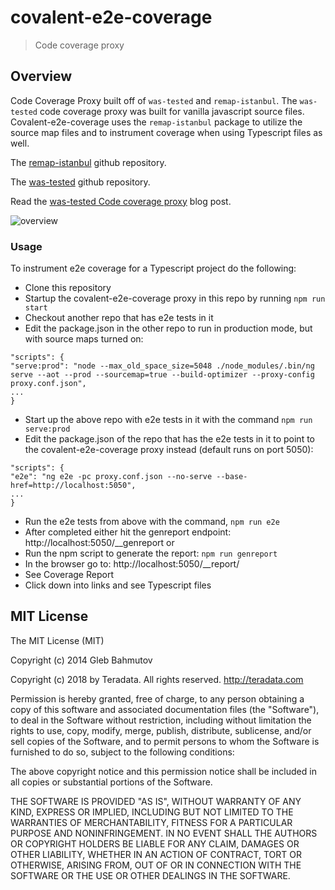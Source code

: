 # covalent-e2e-coverage

> Code coverage proxy


## Overview

Code Coverage Proxy built off of `was-tested` and `remap-istanbul`.  The `was-tested` code coverage proxy was built for vanilla javascript source files.  Covalent-e2e-coverage uses the `remap-istanbul` package to utilize the source map files and to instrument coverage when using Typescript files as well.

The [remap-istanbul](https://github.com/SitePen/remap-istanbul) github repository.

The [was-tested](https://github.com/bahmutov/was-tested) github repository.

Read the [was-tested Code coverage proxy](https://glebbahmutov.com/blog/code-coverage-proxy/) blog post.

![overview](https://github.com/Teradata/covalent-tools/blob/feature/coverage-e2e/covalent-e2e-coverage/images/was-tested-overview.png?raw=true)


### Usage

To instrument e2e coverage for a Typescript project do the following:

* Clone this repository
* Startup the covalent-e2e-coverage proxy in this repo by running `npm run start`
* Checkout another repo that has e2e tests in it
* Edit the package.json in the other repo to run in production mode, but with source maps turned on:
```
"scripts": {
"serve:prod": "node --max_old_space_size=5048 ./node_modules/.bin/ng serve --aot --prod --sourcemap=true --build-optimizer --proxy-config proxy.conf.json",
...
}
```
* Start up the above repo with e2e tests in it with the command `npm run serve:prod`
* Edit the package.json of the repo that has the e2e tests in it to point to the covalent-e2e-coverage proxy instead (default runs on port 5050):
```
"scripts": {
"e2e": "ng e2e -pc proxy.conf.json --no-serve --base-href=http://localhost:5050",
...
}
```
* Run the e2e tests from above with the command, `npm run e2e`
* After completed either hit the genreport endpoint: http://localhost:5050/__genreport
or 
* Run the npm script to generate the report: `npm run genreport`
* In the browser go to: http://localhost:5050/__report/
* See Coverage Report
* Click down into links and see Typescript files

## MIT License

The MIT License (MIT)

Copyright (c) 2014 Gleb Bahmutov

Copyright (c) 2018 by Teradata. All rights reserved. http://teradata.com

Permission is hereby granted, free of charge, to any person obtaining a copy
of this software and associated documentation files (the "Software"), to deal
in the Software without restriction, including without limitation the rights
to use, copy, modify, merge, publish, distribute, sublicense, and/or sell
copies of the Software, and to permit persons to whom the Software is
furnished to do so, subject to the following conditions:

The above copyright notice and this permission notice shall be included in
all copies or substantial portions of the Software.

THE SOFTWARE IS PROVIDED "AS IS", WITHOUT WARRANTY OF ANY KIND, EXPRESS OR
IMPLIED, INCLUDING BUT NOT LIMITED TO THE WARRANTIES OF MERCHANTABILITY,
FITNESS FOR A PARTICULAR PURPOSE AND NONINFRINGEMENT. IN NO EVENT SHALL THE
AUTHORS OR COPYRIGHT HOLDERS BE LIABLE FOR ANY CLAIM, DAMAGES OR OTHER
LIABILITY, WHETHER IN AN ACTION OF CONTRACT, TORT OR OTHERWISE, ARISING FROM,
OUT OF OR IN CONNECTION WITH THE SOFTWARE OR THE USE OR OTHER DEALINGS IN
THE SOFTWARE.


